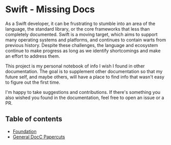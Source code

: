 # Swift - Missing Docs

As a Swift developer, it can be frustrating to stumble into an area of the language, the standard
library, or the core frameworks that less than completely documented. Swift is a moving target,
which aims to support many operating systems and platforms, and continues to contain warts from
previous history. Despite these challenges, the language and ecosystem continue to make progress as
long as we identify shortcomings and make an effort to address them.

This project is my personal notebook of info I wish I found in other documentation. The goal is to
supplement other documentation so that my future self, and maybe others, will have a place to find
info that wasn't easy to figure out the first time.

I'm happy to take suggestions and contributions. If there's something you also wished you found in
the documentation, feel free to open an issue or a PR.

## Table of contents

* [Foundation](Foundation.md)
* [General DocC Papercuts](DocC-Papercuts.md)
